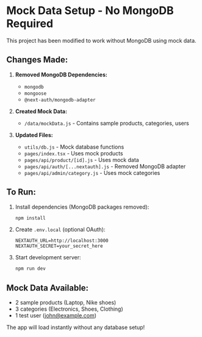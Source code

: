 # Mock Data Setup - No MongoDB Required

This project has been modified to work without MongoDB using mock data.

## Changes Made:

1. **Removed MongoDB Dependencies:**
   - `mongodb`
   - `mongoose` 
   - `@next-auth/mongodb-adapter`

2. **Created Mock Data:**
   - `/data/mockData.js` - Contains sample products, categories, users

3. **Updated Files:**
   - `utils/db.js` - Mock database functions
   - `pages/index.tsx` - Uses mock products
   - `pages/api/product/[id].js` - Uses mock data
   - `pages/api/auth/[...nextauth].js` - Removed MongoDB adapter
   - `pages/api/admin/category.js` - Uses mock categories

## To Run:

1. Install dependencies (MongoDB packages removed):
   ```bash
   npm install
   ```

2. Create `.env.local` (optional OAuth):
   ```
   NEXTAUTH_URL=http://localhost:3000
   NEXTAUTH_SECRET=your_secret_here
   ```

3. Start development server:
   ```bash
   npm run dev
   ```

## Mock Data Available:

- 2 sample products (Laptop, Nike shoes)
- 3 categories (Electronics, Shoes, Clothing)  
- 1 test user (john@example.com)

The app will load instantly without any database setup!